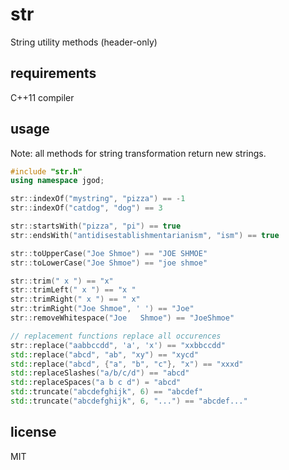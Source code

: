 # str

String utility methods (header-only)

## requirements

C++11 compiler

## usage

Note: all methods for string transformation return new strings.

```cpp
#include "str.h"
using namespace jgod;

str::indexOf("mystring", "pizza") == -1
str::indexOf("catdog", "dog") == 3

str::startsWith("pizza", "pi") == true
str::endsWith("antidisestablishmentarianism", "ism") == true

str::toUpperCase("Joe Shmoe") == "JOE SHMOE"
str::toLowerCase("Joe Shmoe") == "joe shmoe"

str::trim(" x ") == "x"
str::trimLeft(" x ") == "x "
str::trimRight(" x ") == " x"
str::trimRight("Joe Shmoe", ' ') == "Joe"
str::removeWhitespace("Joe   Shmoe") == "JoeShmoe"

// replacement functions replace all occurences
str::replace("aabbccdd", 'a', 'x') == "xxbbccdd"
std::replace("abcd", "ab", "xy") == "xycd"
std::replace("abcd", {"a", "b", "c"}, "x") == "xxxd"
std::replaceSlashes("a/b/c/d") == "abcd"
std::replaceSpaces("a b c d") = "abcd"
std::truncate("abcdefghijk", 6) == "abcdef"
std::truncate("abcdefghijk", 6, "...") == "abcdef..."
```

## license

MIT